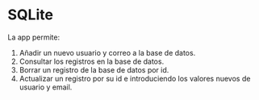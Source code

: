 # SQLite

La app permite:

1. Añadir un nuevo usuario y correo a la base de datos.
2. Consultar los registros en la base de datos.
3. Borrar un registro de la base de datos por id.
4. Actualizar un registro por su id e introduciendo los valores nuevos de usuario y email.
